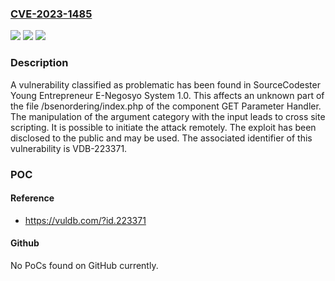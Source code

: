 ### [CVE-2023-1485](https://cve.mitre.org/cgi-bin/cvename.cgi?name=CVE-2023-1485)
![](https://img.shields.io/static/v1?label=Product&message=Young%20Entrepreneur%20E-Negosyo%20System&color=blue)
![](https://img.shields.io/static/v1?label=Version&message=%3D%201.0%20&color=brighgreen)
![](https://img.shields.io/static/v1?label=Vulnerability&message=CWE-79%20Cross%20Site%20Scripting&color=brighgreen)

### Description

A vulnerability classified as problematic has been found in SourceCodester Young Entrepreneur E-Negosyo System 1.0. This affects an unknown part of the file /bsenordering/index.php of the component GET Parameter Handler. The manipulation of the argument category with the input <script>alert(222)</script> leads to cross site scripting. It is possible to initiate the attack remotely. The exploit has been disclosed to the public and may be used. The associated identifier of this vulnerability is VDB-223371.

### POC

#### Reference
- https://vuldb.com/?id.223371

#### Github
No PoCs found on GitHub currently.

